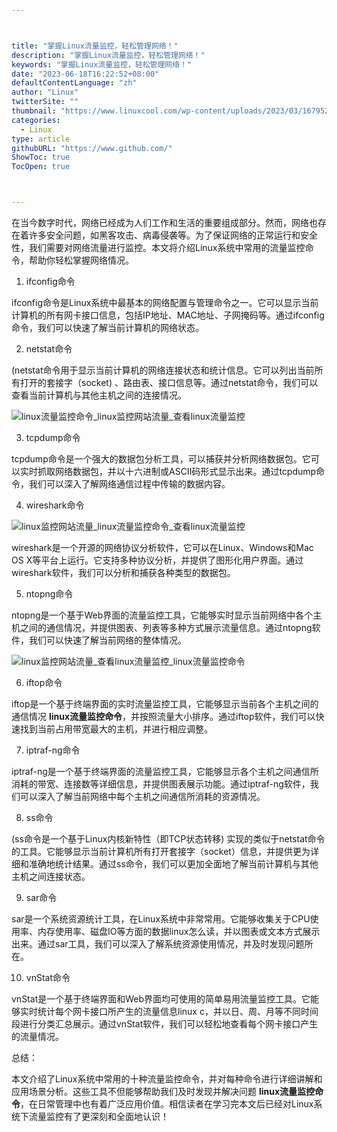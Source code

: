 ```yaml
---



title: "掌握Linux流量监控，轻松管理网络！"
description: "掌握Linux流量监控，轻松管理网络！"
keywords: "掌握Linux流量监控，轻松管理网络！"
date: "2023-06-18T16:22:52+08:00"
defaultContentLanguage: "zh"
author: "Linux"
twitterSite: ""
thumbnail: "https://www.linuxcool.com/wp-content/uploads/2023/03/1679522627145_0.png"
categories:
  - Linux
type: article
githubURL: "https://www.github.com/"
ShowToc: true
TocOpen: true



---
```


在当今数字时代，网络已经成为人们工作和生活的重要组成部分。然而，网络也存在着许多安全问题，如黑客攻击、病毒侵袭等。为了保证网络的正常运行和安全性，我们需要对网络流量进行监控。本文将介绍Linux系统中常用的流量监控命令，帮助你轻松掌握网络情况。

1. ifconfig命令

ifconfig命令是Linux系统中最基本的网络配置与管理命令之一。它可以显示当前计算机的所有网卡接口信息，包括IP地址、MAC地址、子网掩码等。通过ifconfig命令，我们可以快速了解当前计算机的网络状态。

2. netstat命令

(netstat命令用于显示当前计算机的网络连接状态和统计信息。它可以列出当前所有打开的套接字（socket) 、路由表、接口信息等。通过netstat命令，我们可以查看当前计算机与其他主机之间的连接情况。

![linux流量监控命令_linux监控网站流量_查看linux流量监控](https://www.linuxcool.com/wp-content/uploads/2023/03/1679522627145_0.png)

3. tcpdump命令

tcpdump命令是一个强大的数据包分析工具，可以捕获并分析网络数据包。它可以实时抓取网络数据包，并以十六进制或ASCII码形式显示出来。通过tcpdump命令，我们可以深入了解网络通信过程中传输的数据内容。

4. wireshark命令

![linux监控网站流量_linux流量监控命令_查看linux流量监控](https://www.linuxcool.com/wp-content/uploads/2023/03/1679522627145_1.png)

wireshark是一个开源的网络协议分析软件，它可以在Linux、Windows和Mac OS X等平台上运行。它支持多种协议分析，并提供了图形化用户界面。通过wireshark软件，我们可以分析和捕获各种类型的数据包。

5. ntopng命令

ntopng是一个基于Web界面的流量监控工具，它能够实时显示当前网络中各个主机之间的通信情况，并提供图表、列表等多种方式展示流量信息。通过ntopng软件，我们可以快速了解当前网络的整体情况。

![linux监控网站流量_查看linux流量监控_linux流量监控命令](https://www.linuxcool.com/wp-content/uploads/2023/03/1679522627145_2.webp)

6. iftop命令

iftop是一个基于终端界面的实时流量监控工具，它能够显示当前各个主机之间的通信情况 **linux流量监控命令**，并按照流量大小排序。通过iftop软件，我们可以快速找到当前占用带宽最大的主机，并进行相应调整。

7. iptraf-ng命令

iptraf-ng是一个基于终端界面的流量监控工具，它能够显示各个主机之间通信所消耗的带宽、连接数等详细信息，并提供图表展示功能。通过iptraf-ng软件，我们可以深入了解当前网络中每个主机之间通信所消耗的资源情况。

8. ss命令

(ss命令是一个基于Linux内核新特性（即TCP状态转移) 实现的类似于netstat命令的工具。它能够显示当前计算机所有打开套接字（socket）信息，并提供更为详细和准确地统计结果。通过ss命令，我们可以更加全面地了解当前计算机与其他主机之间连接状态。

9. sar命令

sar是一个系统资源统计工具，在Linux系统中非常常用。它能够收集关于CPU使用率、内存使用率、磁盘IO等方面的数据linux怎么读，并以图表或文本方式展示出来。通过sar工具，我们可以深入了解系统资源使用情况，并及时发现问题所在。

10. vnStat命令

vnStat是一个基于终端界面和Web界面均可使用的简单易用流量监控工具。它能够实时统计每个网卡接口所产生的流量信息linux c，并以日、周、月等不同时间段进行分类汇总展示。通过vnStat软件，我们可以轻松地查看每个网卡接口产生的流量情况。

总结：

本文介绍了Linux系统中常用的十种流量监控命令，并对每种命令进行详细讲解和应用场景分析。这些工具不但能够帮助我们及时发现并解决问题 **linux流量监控命令**，在日常管理中也有着广泛应用价值。相信读者在学习完本文后已经对Linux系统下流量监控有了更深刻和全面地认识！